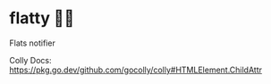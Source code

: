 # flatty 🕵🏾
Flats notifier

Colly Docs: https://pkg.go.dev/github.com/gocolly/colly#HTMLElement.ChildAttr
